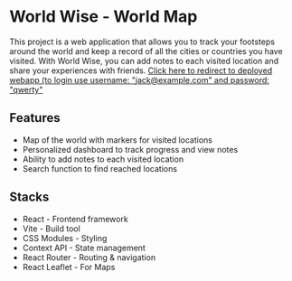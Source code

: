 # World Wise - World Map

This project is a web application that allows you to track your footsteps around the world and keep a record of all the cities or countries you have visited. With World Wise, you can add notes to each visited location and share your experiences with friends.
[Click here to redirect to deployed webapp (to login use username: "jack@example.com" and password: "qwerty"](https://hossein-world-wise.vercel.app/)

## Features

- Map of the world with markers for visited locations
- Personalized dashboard to track progress and view notes
- Ability to add notes to each visited location
- Search function to find reached locations

## Stacks

- React - Frontend framework
- Vite - Build tool
- CSS Modules - Styling
- Context API - State management
- React Router - Routing & navigation
- React Leaflet - For Maps
